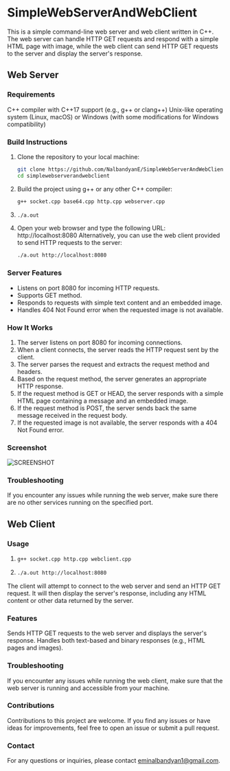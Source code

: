 # SimpleWebServerAndWebClient

This is a simple command-line web server and web client written in C++. The web server can handle HTTP GET requests and respond with a simple HTML page with image, while the web client can send HTTP GET requests to the server and display the server's response.

## Web Server
### Requirements
C++ compiler with C++17 support (e.g., g++ or clang++)
Unix-like operating system (Linux, macOS) or Windows (with some modifications for Windows compatibility)

### Build Instructions
1. Clone the repository to your local machine:
   ```bash
   git clone https://github.com/NalbandyanE/SimpleWebServerAndWebClient.git
   cd simplewebserverandwebclient
3. Build the project using g++ or any other C++ compiler:
   ```bash
   g++ socket.cpp base64.cpp http.cpp webserver.cpp
5. ```bash
   ./a.out
6. Open your web browser and type the following URL:
   http://localhost:8080
Alternatively, you can use the web client provided to send HTTP requests to the server:
   ```bash
   ./a.out http://localhost:8080

### Server Features
- Listens on port 8080 for incoming HTTP requests.
- Supports GET method.
- Responds to requests with simple text content and an embedded image.
- Handles 404 Not Found error when the requested image is not available.

### How It Works
1. The server listens on port 8080 for incoming connections.
2. When a client connects, the server reads the HTTP request sent by the client.
3. The server parses the request and extracts the request method and headers.
4. Based on the request method, the server generates an appropriate HTTP response.
5. If the request method is GET or HEAD, the server responds with a simple HTML page containing a message and an embedded image.
6. If the request method is POST, the server sends back the same message received in the request body.
7. If the requested image is not available, the server responds with a 404 Not Found error.

### Screenshot
![SCREENSHOT](Capture.PNG)

### Troubleshooting
If you encounter any issues while running the web server, make sure there are no other services running on the specified port.

## Web Client
### Usage
1. ```bash
   g++ socket.cpp http.cpp webclient.cpp
2. ```bash
   ./a.out http://localhost:8080

The client will attempt to connect to the web server and send an HTTP GET request. It will then display the server's response, including any HTML content or other data returned by the server.

### Features
Sends HTTP GET requests to the web server and displays the server's response.
Handles both text-based and binary responses (e.g., HTML pages and images).

### Troubleshooting
If you encounter any issues while running the web client, make sure that the web server is running and accessible from your machine.

### Contributions
Contributions to this project are welcome. If you find any issues or have ideas for improvements, feel free to open an issue or submit a pull request.

### Contact
For any questions or inquiries, please contact eminalbandyan1@gmail.com.
